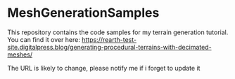# MeshGenerationSamples

This repository contains the code samples for my terrain generation tutorial. You can find it over here:
https://rearth-test-site.digitalpress.blog/generating-procedural-terrains-with-decimated-meshes/

The URL is likely to change, please notify me if i forget to update it
